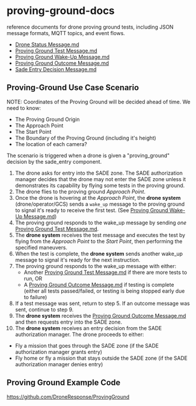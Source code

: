 # proving-ground-docs
reference documents for drone proving ground tests, including JSON message formats, MQTT topics, and event flows.

- [Drone Status Message.md](/Drone%20Status%20Message.md)
- [Proving Ground Test Message.md](Proving%20Ground%20Test%20Message.md)
- [Proving Ground Wake-Up Message.md](Proving%20Ground%20Wake-Up%20Message.md)
- [Proving Ground Outcome Message.md](Proving%20Ground%20Outcome%20Message.md)
- [Sade Entry Decision Message.md](Sade%20Entry%20Decision%20Message.md)

## Proving-Ground Use Case Scenario

NOTE: Coordinates of the Proving Ground will be decided ahead of time. We need to know:
- The Proving Ground Origin
- The Approach Point
- The Start Point
- The Boundary of the Proving Ground (including it's height)
- The location of each camera?

The scenario is triggered when a drone is given a "proving_ground" decision by the sade_entry component.
1. The drone asks for entry into the SADE zone. The SADE authorization manager decides that the drone may not enter the SADE zone unless it demonstrates its capability by flying some tests in the proving ground.
2. The drone flies to the proving ground _Approach Point_.
3. Once the drone is hovering at the _Approach Point_, the **drone system** (drone/operator/GCS) sends a `wake_up` message to the proving ground to signal it's ready to receive the first test. (See [Proving Ground Wake-Up Message.md](Proving%20Ground%20Wake-Up%20Message.md))
4. The proving ground responds to the wake_up message by sending _one_ [Proving Ground Test Message.md](Proving%20Ground%20Test%20Message.md).
5. The **drone system** receives the test message and executes the test by flying from the _Approach Point_ to the _Start Point_, then performing the specified maneuvers.
6. When the test is complete, the **drone system** sends another wake_up message to signal it's ready for the next instruction.
7. The proving ground responds to the wake_up message with either:
   - Another [Proving Ground Test Message.md](Proving%20Ground%20Test%20Message.md) if there are more tests to run, OR
   - A [Proving Ground Outcome Message.md](Proving%20Ground%20Outcome%20Message.md) if testing is complete (either all tests passed/failed, or testing is being stopped early due to failure)
8. If a test message was sent, return to step 5. If an outcome message was sent, continue to step 9.
9. The **drone system** receives the [Proving Ground Outcome Message.md](Proving%20Ground%20Outcome%20Message.md) and then requests entry into the SADE zone.
10. The **drone system** receives an entry decision from the SADE authorization manager. The drone proceeds to either:
   - Fly a mission that goes through the SADE zone (if the SADE authorization manager grants entry)
   - Fly home or fly a mission that stays outside the SADE zone (if the SADE authorization manager denies entry)

## Proving Ground Example Code

https://github.com/DroneResponse/ProvingGround
